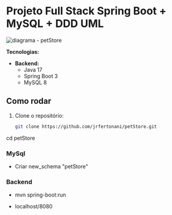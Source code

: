 # Projeto Full Stack Spring Boot +  MySQL + DDD UML

![diagrama - petStore](https://github.com/user-attachments/assets/95265ba0-6842-4507-b000-b226e4056e52)


**Tecnologias:**

* **Backend:**
    * Java 17
    * Spring Boot 3
    * MySQL 8

## Como rodar
1. Clone o repositório:
   ```bash
   git clone https://github.com/jrfertonani/petStore.git
   
  cd petStore
  
### MySql

   * Criar new_schema "petStore" 

### Backend

   * mvn spring-boot:run

   * localhost/8080
